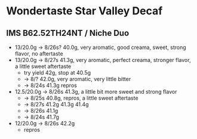 # Wondertaste Star Valley Decaf

## IMS B62.52TH24NT / Niche Duo

- 13/20.0g -> 8/26s? 40.0g, very aromatic, good creama, sweet, strong flavor, no aftertaste
- 13/20.0g -> 8/27s 41.3g, very aromatic, perfect creama, stronger flavor, a little sweet aftertaste
  - try yield 42g, stop at 40.5g
  - -> 8/? 42.0g, very aromatic, very little bitter
  - -> 8/24s 41.3g repros
- 12.5/20.0g -> 8/26s 41.3g, a little bit more sweet and strong flavor
  - -> 8/25s 40.8g, repros, a little sweet aftertaste
  - -> 8/27s 41.2g 41.3g 41.4g
  - -> 8/26s 41.1g
  - -> 8/24s 41.7g
- 12/20.0g -> 8/26s 42.2g
  - repros
